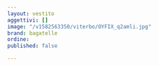 ```yaml
---
layout: vestito
aggettivi: []
image: "/v1582563350/viterbo/OYFIX_q2amli.jpg"
brand: bagatelle
ordine: 
published: false

---
```

